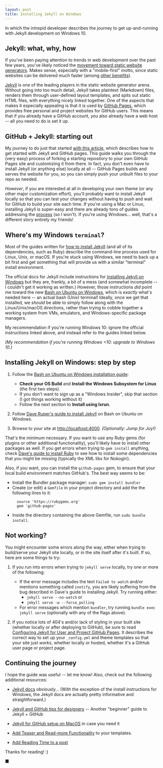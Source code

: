 ```yaml
---
layout: post
title: Installing Jekyll on Windows
---
```

In which the intrepid developer describes the journey to get up-and-running with Jekyll development on Windows 10.
<!--more-->

## Jekyll: what, why, how
If you've been paying attention to trends in web development over the past few years, you've likely noticed the
 [movement toward static website generators](https://www.smashingmagazine.com/2015/11/modern-static-website-generators-next-big-thing/). 
 Makes sense, especially with a "mobile-first" motto, since static websites can be delivered much faster (among [other benefits](https://wsvincent.com/static-vs-dynamic-websites-pros-and-cons/)).
 
 [Jekyll](https://jekyllrb.com/) is one of the leading players in the static website generator arena. Without going into too much detail, Jekyll takes plaintext (Markdown) files, renders them through user-defined
 layout templates, and spits out static HTML files, with everything nicely linked together. One of the aspects that makes it especially appealing is that it is used by [GitHub Pages](https://pages.github.com/), which provides free personal 
 and project websites for GitHub users. This means that if you already have a GitHub account, you also already have a web host -- all you need to do is set it up.
 
## GitHub + Jekyll: starting out
 
 My journey to do just that started [with this article](https://www.smashingmagazine.com/2014/08/build-blog-jekyll-github-pages/), which describes how to get started with Jekyll and GitHub pages.
  This guide walks you through the (very easy) process of forking a starting repository to your own GitHub Pages site and customizing it from there. 
  In fact, you don't even have to install Jekyll (or anything else) locally at all -- GitHub Pages builds and serves the website for you, so you can simply push your unbuilt files to your repo as needed.
  
  *However*, if you are interested at all in developing your own theme (or any other major customization effort), you'll probably want to install Jekyll locally so that you can test your changes without having to push and wait
  for GitHub to build your site each time. If you're using a Mac or Linux, installing Jekyll is super-easy and there are already tons of guides addressing the [process](https://www.taniarascia.com/make-a-static-website-with-jekyll/) (so I won't).
  If you're using Windows... well, that's a different story entirely my friends!
  
## Where's my Windows `terminal`?
  Most of the guides written for [how to install Jekyll](http://jekyllrb.com/docs/installation/) (and all of its dependencies, such as Ruby) describe the command-line process used for Linux, Unix, or macOS.
  If you're stuck using Windows, we need to back up a bit first and get something that will provide us with a similar "terminal" install environment.
  
  The official docs for Jekyll include instructions for [installing Jekyll on Windows](http://jekyllrb.com/docs/windows/) but they are, frankly, a bit of a mess (and somewhat incomplete -- I couldn't get it working as written.)
  However, those instructions *did* point me toward the new [Bash on Ubuntu on Windows](https://msdn.microsoft.com/en-us/commandline/wsl/about), which is *exactly* what's needed here -- an actual bash (Unix) terminal! Ideally, once we
  get that installed, we *should* be able to simply follow along with the Linux/Unix/macOS directions, rather than trying to cobble together a working system from VMs, emulators, and Windows-specific package managers.
  
  My recommendation if you're running Windows 10: ignore the official instructions linked above, and instead refer to the guides linked below.
  
  *(My recommendation if you're running Windows <10: upgrade to Windows 10.)*
  
## Installing Jekyll on Windows: step by step
  
1. Follow the [Bash on Ubuntu on Windows installation guide](https://msdn.microsoft.com/en-us/commandline/wsl/install_guide):
     - **Check your OS Build** and **Install the Windows Subsystem for Linux** (the first two steps).
     - If you don't want to sign up as a "Windows Insider", skip that section (I got things working without it)
     - Follow the next section to **Install using lxrun**.
     
2. Follow [Dave Ruper's guide to install Jekyll](http://daverupert.com/2016/04/jekyll-on-windows-with-bash/) on Bash on Ubuntu on Windows.
  
3. Browse to your site at [http://localhost:4000](http://localhost:4000). *(Optionally: Jump for Joy!)*
  
That's the *minimum* necessary. If you want to use any Ruby gems (for plugins or other additional functionality), you'll likely have to install other packages as well.
     If you get errors when trying to `gem install` anything, check [Dave's guide to install Ruby](http://daverupert.com/2016/06/ruby-on-rails-on-bash-on-ubuntu-on-windows/) to see how to install some
     dependencies that you might be missing (typically the XML libs for Nokogiri).
     
Also, if you want, you can install the `github-pages` gem, to ensure that your local build environment matches GitHub's. The best way seems to be:

  - Install the Bundler package manager: `sudo gem install bundler`
  - Create (or edit) a `Gemfile` in your project directory and add the the following lines to it:
    ~~~~~~~~~~
      source 'https://rubygems.org'
      gem 'github-pages'
    ~~~~~~~~~~~~
  - Inside the directory containing the above Gemfile, run `sudo bundle install`.
     

## Not working?

You might encounter some errors along the way, either when trying to build/serve your Jekyll site locally, or in the site itself after it's built. If so, here are some things to try:

1. If you run into errors when trying to `jekyll serve` locally, try one or more of the following:
  
    - If the error message includes the text `Failed to watch` and/or mentions something called `inotify`, you are likely suffering from the bug described in Dave's guide to installing Jekyll. Try running either:
      - `jekyll serve --no-watch` or
      - `jekyll serve -w --force_polling`
    - For error messages which mention `bundler`, try running `bundle exec jekyll serve` (optionally with any of the flags above).
  
2. If you notice lots of 404's and/or lack of styling in your built site (whether locally or after deploying to GitHub), be sure
   to read [Configuring Jekyll for User and Project GitHub Pages](http://downtothewire.io/2015/08/15/configuring-jekyll-for-user-and-project-github-pages/).
   It describes the correct way to set up your `_config.yml` and theme templates so that your site just *works*, whether locally or hosted, whether it's a GitHub user page or project page.

## Continuing the journey

I hope the guide was useful -- let me know! Also, check out the following additional resources:
  
  - [Jekyll docs](http://jekyllrb.com/docs/usage/) obviously... (With the exception of the install instructions for Windows, the Jekyll docs are actually pretty informative and straightforward.)
  
  - [Jekyll and GitHub tips for designers](https://michellehertzfeld.com/thoughts/using-jekyll-and-github-tips-for-designers/) -- Another "beginner" guide to Jekyll + GitHub
  
  - [Jekyll for GitHub setup on MacOS](https://www.taniarascia.com/make-a-static-website-with-jekyll/) in case you need it
      
  - [Add Teaser and Read-more Functionality](http://www.seanbuscay.com/blog/jekyll-teaser-pager-and-read-more/) to your templates.
  
  - [Add Reading Time to a post](https://medium.com/@r3id/jekyll-tips-tricks-315dd45eab0c)
  
  
Thanks for reading! :)

■